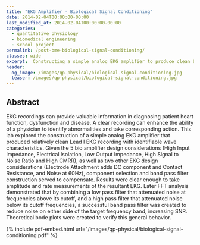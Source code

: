 ```yaml
---
title: "EKG Amplifier - Biological Signal Conditioning"
date: 2014-02-04T00:00:00-00:00
last_modified_at: 2014-02-04T00:00:00-00:00
categories:
  - quantitative physiology
  - biomedical engineering
  - school project
permalink: /post-bme-biological-signal-conditioning/
classes: wide
excerpt:  Constructing a simple analog EKG amplifier to produce clean Lead I EKG recordings with identifiable wave characteristics.
header:
  og_image: /images/qp-physical/biological-signal-conditioning.jpg
  teaser: /images/qp-physical/biological-signal-conditioning.jpg
---
```


 
## Abstract

EKG recordings can provide valuable information in diagnosing patient heart function, dysfunction and disease. A clear recording can enhance the ability of a physician to identify abnormalities and take corresponding action. This lab explored the construction of a simple analog EKG amplifier that produced relatively clean Lead I EKG recording with identifiable wave characteristics. Given the 5 bio amplifier design considerations (High Input Impedance, Electrical Isolation, Low Output Impedance, High Signal to Noise Ratio and High CMRR), as well as two other EKG design considerations (Electrode Attachment adds DC component and Contact Resistance, and Noise at 60Hz), component selection and band pass filter construction served to compensate. Results were clear enough to take amplitude and rate measurements of the resultant EKG. Later FFT analysis demonstrated that by combining a low pass filter that attenuated noise at frequencies above its cutoff, and a high pass filter that attenuated noise below its cutoff frequencies, a successful band pass filter was created to reduce noise on either side of the target frequency band, increasing SNR. Theoretical bode plots were created to verify this general behavior.

{% include pdf-embed.html url="/images/qp-physical/biological-signal-conditioning.pdf" %}
